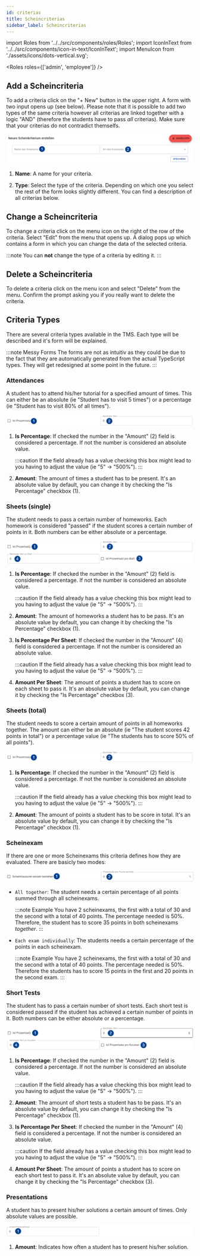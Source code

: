 ```yaml
---
id: criterias
title: Scheincriterias
sidebar_label: Scheincriterias
---
```


import Roles from '../../src/components/roles/Roles';
import IconInText from '../../src/components/icon-in-text/IconInText';
import MenuIcon from './assets/icons/dots-vertical.svg';

<Roles roles={['admin', 'employee']} />

## Add a Scheincriteria

To add a criteria click on the "+ New" button in the upper right. A form with two input opens up (see below). Please note that it is possible to add two types of the same criteria however all criterias are linked together with a logic "AND" (therefore the students have to pass _all_ criterias). Make sure that your criterias do not contradict themselfs.

![Criteria form](./assets/criteria_forms/base_criteria_form.png)

1. **Name**: A name for your criteria.

1. **Type**: Select the type of the criteria. Depending on which one you select the rest of the form looks slightly different. You can find a description of all criterias below.

## Change a Scheincriteria

To change a criteria click on the menu icon <IconInText icon={MenuIcon} /> on the right of the row of the criteria. Select "Edit" from the menu that opens up. A dialog pops up which contains a form in which you can change the data of the selected criteria.

:::note
You can **not** change the type of a criteria by editing it.
:::

## Delete a Scheincriteria

To delete a criteria click on the menu icon <IconInText icon={MenuIcon} /> and select "Delete" from the menu. Confirm the prompt asking you if you really want to delete the criteria.

## Criteria Types

There are several criteria types available in the TMS. Each type will be described and it's form will be explained.

:::note Messy Forms
The forms are not as intuitiv as they could be due to the fact that they are automatically generated from the actual TypeScript types. They will get redesigned at some point in the future.
:::

### Attendances

A student has to attend his/her tutorial for a specified amount of times. This can either be an absolute (ie "Student has to visit 5 times") or a percentage (ie "Student has to visit 80% of all times").

![Form for the attendance criteria](./assets/criteria_forms/attendance_criteria.png)

1. **Is Percentage**: If checked the number in the "Amount" (2) field is considered a percentage. If not the number is considered an absolute value.

    :::caution
    If the field already has a value checking this box might lead to you having to adjust the value (ie "5" -> "500%").
    :::

1. **Amount**: The amount of times a student has to be present. It's an absolute value by default, you can change it by checking the "Is Percentage" checkbox (1).

### Sheets (single)

The student needs to pass a certain number of homeworks. Each homework is considered "passed" if the student scores a certain number of points in it. Both numbers can be either absolute or a percentage.

![Form for the single sheets criteria](./assets/criteria_forms/sheet_single_criteria.png)

1. **Is Percentage**: If checked the number in the "Amount" (2) field is considered a percentage. If not the number is considered an absolute value.

    :::caution
    If the field already has a value checking this box might lead to you having to adjust the value (ie "5" -> "500%").
    :::

1. **Amount**: The amount of homeworks a student has to be pass. It's an absolute value by default, you can change it by checking the "Is Percentage" checkbox (1).

1. **Is Percentage Per Sheet**: If checked the number in the "Amount" (4) field is considered a percentage. If not the number is considered an absolute value.

    :::caution
    If the field already has a value checking this box might lead to you having to adjust the value (ie "5" -> "500%").
    :::

1. **Amount Per Sheet**: The amount of points a student has to score on each sheet to pass it. It's an absolute value by default, you can change it by checking the "Is Percentage" checkbox (3).

### Sheets (total)

The student needs to score a certain amount of points in all homeworks together. The amount can either be an absolute (ie "The student scores 42 points in total") or a percentage value (ie "The students has to score 50% of all points").

![Form for the total sheets criteria](./assets/criteria_forms/sheet_total_criteria.png)

1. **Is Percentage**: If checked the number in the "Amount" (2) field is considered a percentage. If not the number is considered an absolute value.

    :::caution
    If the field already has a value checking this box might lead to you having to adjust the value (ie "5" -> "500%").
    :::

1. **Amount**: The amount of points a student has to be score in total. It's an absolute value by default, you can change it by checking the "Is Percentage" checkbox (1).

### Scheinexam

If there are one or more Scheinexams this criteria defines how they are evaluated. There are basicly two modes:

![Form for the scheinexam criteria](./assets/criteria_forms/scheinexam_criteria.png)

-   `All together`: The student needs a certain percentage of all points summed through all scheinexams.

    :::note Example
    You have 2 scheinexams, the first with a total of 30 and the second with a total of 40 points. The percentage needed is 50%. Therefore, the student has to score 35 points in both scheinexams _together_.
    :::

-   `Each exam individually`: The students needs a certain percentage of the points in each scheinexam.

    :::note Example
    You have 2 scheinexams, the first with a total of 30 and the second with a total of 40 points. The percentage needed is 50%. Therefore the students has to score 15 points in the first and 20 points in the second exam.
    :::

### Short Tests

The student has to pass a certain number of short tests. Each short test is considered passed if the student has achieved a certain number of points in it. Both numbers can be either absolute or a percentage.

![Form for the short test criteria](./assets/criteria_forms/short_test_criteria.png)

1. **Is Percentage**: If checked the number in the "Amount" (2) field is considered a percentage. If not the number is considered an absolute value.

    :::caution
    If the field already has a value checking this box might lead to you having to adjust the value (ie "5" -> "500%").
    :::

1. **Amount**: The amount of short tests a student has to be pass. It's an absolute value by default, you can change it by checking the "Is Percentage" checkbox (1).

1. **Is Percentage Per Sheet**: If checked the number in the "Amount" (4) field is considered a percentage. If not the number is considered an absolute value.

    :::caution
    If the field already has a value checking this box might lead to you having to adjust the value (ie "5" -> "500%").
    :::

1. **Amount Per Sheet**: The amount of points a student has to score on each short test to pass it. It's an absolute value by default, you can change it by checking the "Is Percentage" checkbox (3).

### Presentations

A student has to present his/her solutions a certain amount of times. Only absolute values are possible.

![Form for the presentation criteria](./assets/criteria_forms/presentation_criteria.png)

1. **Amount**: Indicates how often a student has to present his/her solution.
